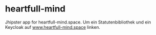 # heartfull-mind
Jhipster app for heartfull-mind.space. Um ein Statutenbibliothek und ein Keycloak auf www.heartfull-mind.space linken.
